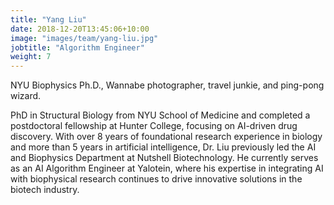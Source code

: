 ```yaml
---
title: "Yang Liu"
date: 2018-12-20T13:45:06+10:00
image: "images/team/yang-liu.jpg"
jobtitle: "Algorithm Engineer"
weight: 7
---
```


NYU Biophysics Ph.D., Wannabe photographer, travel junkie, and ping-pong wizard.

PhD in Structural Biology from NYU School of Medicine and completed a postdoctoral fellowship at Hunter College, focusing on AI-driven drug discovery. With over 8 years of foundational research experience in biology and more than 5 years in artificial intelligence, Dr. Liu previously led the AI and Biophysics Department at Nutshell Biotechnology. He currently serves as an AI Algorithm Engineer at Yalotein, where his expertise in integrating AI with biophysical research continues to drive innovative solutions in the biotech industry.
